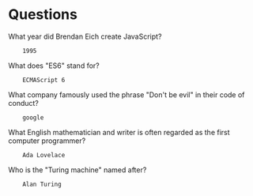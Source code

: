 # Questions

What year did Brendan Eich create JavaScript?

```
    1995
```

What does "ES6" stand for?

```
    ECMAScript 6
```

What company famously used the phrase "Don't be evil" in their code of conduct?

```
    google
```

What English mathematician and writer is often regarded as the first computer programmer?

```
    Ada Lovelace
```

Who is the "Turing machine" named after?

```
    Alan Turing
```
